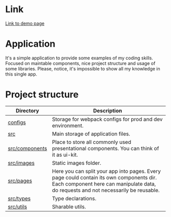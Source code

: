 # Link

[Link to demo page](https://vladya5297.github.io/evil-martians-demo/)

# Application

It's a simple application to provide some examples of my coding skills.
Focused on maintable components, nice project structure and usage of some libraries.
Please, notice, it's impossible to show all my knowledge in this single app.

# Project structure

| Directory | Description |
| - | - |
| [configs](./configs/) | Storage for webpack configs for prod and dev environment. |
| [src](./src/) | Main storage of application files. |
| [src/components](./src/components) | Place to store all commonly used presentational components. You can think of it as ui-kit. |
| [src/images](./src/images) | Static images folder. |
| [src/pages](./src/pages) | Here you can split your app into pages. Every page could contain its own components dir. Each component here can manipulate data, do requests and not necessarily be reusable. |
| [src/types](./src/types) | Type declarations. |
| [src/utils](./src/utils) | Sharable utils. |

